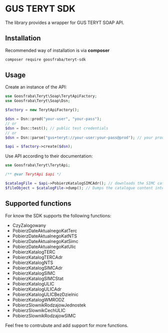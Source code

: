 # GUS TERYT SDK
The library provides a wrapper for GUS TERYT SOAP API.

## Installation

Recommended way of installation is via **composer**
```bash
composer require goosfraba/teryt-sdk
```

## Usage

Create an instance of the API:

```php
use Goosfraba\Teryt\Soap\TerytApiFactory;
use Goosfraba\Teryt\Soap\Dsn;

$factory = new TerytApiFactory();

$dsn = Dsn::prod("your-user", "your-pass");
// or 
$dsn = Dsn::test(); // public test credentials
// or
$dsn = Dsn::parse("gus+teryt://your-user:your-pass@prod"); // your production credentials

$api = $factory->create($dsn);
```

Use API according to their documentation:

```php
use Goosfraba\Teryt\TerytApi;

/** @var TerytApi $api */

$catalogFile = $api->PobierzKatalogSIMCAdr(); // downloads the SIMC catalogue in address version
$fileObject = $catalogFile->dump(); // Dumps the catalogue content into a file \SplFileObject

```

## Supported functions

For know the SDK supports the following functions:

 * CzyZalogowany
 * PobierzDateAktualnegoKatTerc
 * PobierzDateAktualnegoKatNTS
 * PobierzDateAktualnegoKatSimc
 * PobierzDateAktualnegoKatUlic
 * PobierzKatalogTERC
 * PobierzKatalogTERCAdr
 * PobierzKatalogNTS
 * PobierzKatalogSIMCAdr
 * PobierzKatalogSIMC
 * PobierzKatalogSIMCStat
 * PobierzKatalogULIC
 * PobierzKatalogULICAdr
 * PobierzKatalogULICBezDzielnic
 * PobierzKatalogWMRODZ
 * PobierzSlownikRodzajowJednostek
 * PobierzSlownikCechULIC
 * PobierzSlownikRodzajowSIMC

Feel free to contrubute and add support for more functions.
